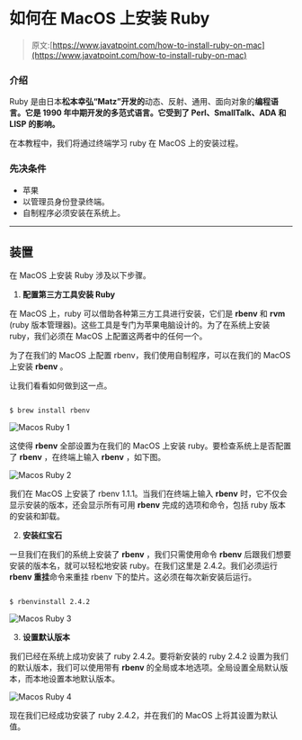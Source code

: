 # 如何在 MacOS 上安装 Ruby

> 原文:[https://www.javatpoint.com/how-to-install-ruby-on-mac](https://www.javatpoint.com/how-to-install-ruby-on-mac)

### 介绍

Ruby 是由日本**松本幸弘“Matz”开发的**动态、反射、通用、面向对象的**编程语言。它是 1990 年中期开发的多范式语言。它受到了 Perl、SmallTalk、ADA 和 LISP 的影响。**

在本教程中，我们将通过终端学习 ruby 在 MacOS 上的安装过程。

### 先决条件

*   苹果
*   以管理员身份登录终端。
*   自制程序必须安装在系统上。

* * *

## 装置

在 MacOS 上安装 Ruby 涉及以下步骤。

1) **配置第三方工具安装 Ruby**

在 MacOS 上，ruby 可以借助各种第三方工具进行安装，它们是 **rbenv** 和 **rvm** (ruby 版本管理器)。这些工具是专门为苹果电脑设计的。为了在系统上安装 ruby，我们必须在 MacOS 上配置这两者中的任何一个。

为了在我们的 MacOS 上配置 rbenv，我们使用自制程序，可以在我们的 MacOS 上安装 **rbenv** 。

让我们看看如何做到这一点。

```

$ brew install rbenv

```

![Macos Ruby 1](../Images/78d8dc43cce2bd558d96a3eb77ccb381.png)

这使得 **rbenv** 全部设置为在我们的 MacOS 上安装 ruby。要检查系统上是否配置了 **rbenv** ，在终端上输入 **rbenv** ，如下图。

![Macos Ruby 2](../Images/771c6660c4136030e9cb97e99113b760.png)

我们在 MacOS 上安装了 rbenv 1.1.1。当我们在终端上输入 **rbenv** 时，它不仅会显示安装的版本，还会显示所有可用 **rbenv** 完成的选项和命令，包括 ruby 版本的安装和卸载。

2) **安装红宝石**

一旦我们在我们的系统上安装了 **rbenv** ，我们只需使用命令 **rbenv** 后跟我们想要安装的版本名，就可以轻松地安装 ruby。在我们这里是 2.4.2。我们必须运行 **rbenv 重挂**命令来重挂 rbenv 下的垫片。这必须在每次新安装后运行。

```

$ rbenvinstall 2.4.2

```

![Macos Ruby 3](../Images/3b076f561e54e5ea4a5cdb62c0a0375b.png)

3) **设置默认版本**

我们已经在系统上成功安装了 ruby 2.4.2。要将新安装的 ruby 2.4.2 设置为我们的默认版本，我们可以使用带有 **rbenv** 的全局或本地选项。全局设置全局默认版本，而本地设置本地默认版本。

![Macos Ruby 4](../Images/a3c5f385508006fe21999031a87cd7b9.png)

现在我们已经成功安装了 ruby 2.4.2，并在我们的 MacOS 上将其设置为默认值。